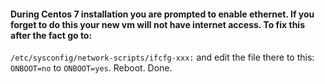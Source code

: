 #### During Centos 7 installation you are prompted to enable ethernet. If you forget to do this your new vm will not have internet access. To fix this after the fact go to:
`/etc/sysconfig/network-scripts/ifcfg-xxx:` and edit the file there to this: `ONBOOT=no` to `ONBOOT=yes`. Reboot. Done.
